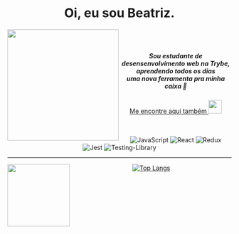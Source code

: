 <h1 align='center'>
  Oi, eu sou Beatriz.

</h1>

<div align="center">
  
<img align="left" src="https://media.giphy.com/media/3og0IAzB7lmOo2q0Ss/giphy.gif" height="250" />

##### <br><br><br>Sou estudante de desensenvolvimento web na <i>Trybe</i>, <br>aprendendo todos os dias <br> uma nova ferramenta pra minha caixa 🔧<br>
[Me encontre aqui também <img src="https://media.giphy.com/media/HQTYdpx1yhxWpugAi2/giphy.gif" height="30" />](https://linkedin.com/in/fagundesbeatriz)<br><br><br>

![JavaScript](https://img.shields.io/badge/javascript-%23323330.svg?style=for-the-badge&logo=javascript&logoColor=%23F7DF1E)
![React](https://img.shields.io/badge/react-%2320232a.svg?style=for-the-badge&logo=react&logoColor=%2361DAFB)
![Redux](https://img.shields.io/badge/redux-%23593d88.svg?style=for-the-badge&logo=redux&logoColor=white)
![Jest](https://img.shields.io/badge/-jest-%23C21325?style=for-the-badge&logo=jest&logoColor=white)
![Testing-Library](https://img.shields.io/badge/-TestingLibrary-%23E33332?style=for-the-badge&logo=testing-library&logoColor=white)

</div>

---

<div align="center">

<img align="left" src="https://media.giphy.com/media/GPJj5Axw7sEauvWOUb/giphy.gif" height="140" />

  
[![Top Langs](https://github-readme-stats.vercel.app/api/top-langs/?username=btriz&theme=midnight-purple&hide_border=true&layout=compact)](https://github.com/anuraghazra/github-readme-stats)


</div>

<!--
**Btriz/Btriz** is a ✨ _special_ ✨ repository because its `README.md` (this file) appears on your GitHub profile.

Here are some ideas to get you started:

- 🔭 I’m currently working on ...
- 🌱 I’m currently learning ...
- 👯 I’m looking to collaborate on ...
- 🤔 I’m looking for help with ...
- 💬 Ask me about ...
- 📫 How to reach me: ...
- 😄 Pronouns: ...
- ⚡ Fun fact: ...
-->
